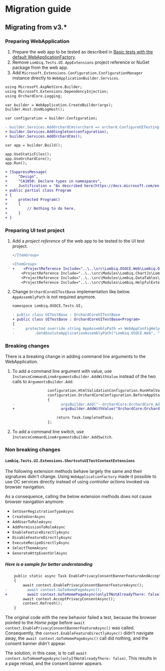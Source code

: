 # Migration guide

## Migrating from v3.*

### Preparing WebApplication

1. Prepare the web app to be tested as described in [Basic tests with the default WebApplicationFactory](https://docs.microsoft.com/en-us/aspnet/core/test/integration-tests?source=recommendations&view=aspnetcore-6.0#basic-tests-with-the-default-webapplicationfactory).
2. Remove `Lombiq.Tests.UI.AppExtensions` project reference or NuGet package from the web app.
3. Add `Microsoft.Extensions.Configuration.ConfigurationManager` instance directly to `WebApplicationBuilder.Services`.

```diff
using Microsoft.AspNetCore.Builder;
using Microsoft.Extensions.DependencyInjection;
using OrchardCore.Logging;

var builder = WebApplication.CreateBuilder(args);
builder.Host.UseNLogHost();

var configuration = builder.Configuration;

- builder.Services.AddOrchardCms(orchard => orchard.ConfigureUITesting(configuration, enableShortcutsDuringUITesting: true));
+ builder.Services.AddSingleton(configuration);
+ builder.Services.AddOrchardCms();

var app = builder.Build();

app.UseStaticFiles();
app.UseOrchardCore();
app.Run();

+ [SuppressMessage(
+     "Design",
+     "CA1050: Declare types in namespaces",
+     Justification = "As described here(https://docs.microsoft.com/en-us/aspnet/core/test/integration-tests?view=aspnetcore-6.0).")]
+ public partial class Program
+ {
+     protected Program()
+     {
+         // Nothing to do here.
+     }
+ }
```

### Preparing UI test project

1. Add a _project reference_ of the web app to be tested to the UI test project.

    ```diff
    </ItemGroup>

    <ItemGroup>
    +    <ProjectReference Include="..\..\src\Lombiq.OSOCE.Web\Lombiq.OSOCE.Web.csproj" />
        <ProjectReference Include="..\..\src\Modules\Lombiq.ChartJs\Lombiq.ChartJs.Tests.UI\Lombiq.ChartJs.Tests.UI.csproj" />
        <ProjectReference Include="..\..\src\Modules\Lombiq.DataTables\Lombiq.DataTables\Tests\Lombiq.DataTables.Tests.UI\Lombiq.DataTables.Tests.UI.csproj" />
        <ProjectReference Include="..\..\src\Modules\Lombiq.HelpfulExtensions\Lombiq.HelpfulExtensions.Tests.UI\Lombiq.HelpfulExtensions.Tests.UI.csproj" />
    ```

1. Change `OrchardCoreUITestBase` implementation like below. `AppAssemblyPath` is not required anymore.

    ```diff
    namespace Lombiq.OSOCE.Tests.UI;

    - public class UITestBase : OrchardCoreUITestBase
    + public class UITestBase : OrchardCoreUITestBase<Program>
    {
    -     protected override string AppAssemblyPath => WebAppConfigHelper
    -         .GetAbsoluteApplicationAssemblyPath("Lombiq.OSOCE.Web", "net6.0");
    ```

### Breaking changes

There is a breaking change in adding command line arguments to the WebApplication.

1. To add a command line argument with value, use `InstanceCommandLineArgumentsBuilder.AddWithValue` instead of the two calls to `ArgumentsBuilder.Add`:

    ```diff
                    configuration.HtmlValidationConfiguration.RunHtmlValidationAssertionOnAllPageChanges = false;
                    configuration.OrchardCoreConfiguration.BeforeAppStart += (_, argsBuilder) =>
                    {
    -                     argsBuilder.Add("--OrchardCore:OrchardCore_Admin:AdminUrlPrefix").Add("custom-admin");
    +                     argsBuilder.AddWithValue("OrchardCore:OrchardCore_Admin:AdminUrlPrefix", "custom-admin");

                        return Task.CompletedTask;
                    };
    ```

1. To add a command line switch, use `InstanceCommandLineArgumentsBuilder.AddSwitch`.

### Non breaking changes

#### `Lombiq.Tests.UI.Extensions.ShortcutsUITestContextExtensions`

The following extension methods behave largely the same and their signatures didn't change. Using `WebApplicationFactory` made it possible to use OC services directly instead of using _controller actions_ invoked via browser navigation.

As a consequence, calling the below extension methods does not cause browser navigation anymore:

- `SetUserRegistrationTypeAsync`
- `CreateUserAsync`
- `AddUserToRoleAsync`
- `AddPermissionToRoleAsync`
- `EnableFeatureDirectlyAsync`
- `DisableFeatureDirectlyAsync`
- `ExecuteRecipeDirectlyAsync`
- `SelectThemeAsync`
- `GenerateHttpEventUrlAsync`

##### Here is a sample for better understanding

```diff
    public static async Task EnablePrivacyConsentBannerFeatureAndAcceptPrivacyConsentAsync(this UITestContext context)
    {
        await context.EnablePrivacyConsentBannerFeatureAsync();
-         await context.GoToHomePageAsync();
+         await context.GoToHomePageAsync(onlyIfNotAlreadyThere: false);
        await context.AcceptPrivacyConsentAsync();
        context.Refresh();
    }
```

The original code with the new behavior failed a test, because the browser pointed to the _Home page_ before `await context.EnablePrivacyConsentBannerFeatureAsync()` was called. Consequently, the `context.EnableFeatureDirectlyAsync()` didn't navigate away, the `await context.GoToHomePageAsync()` call did nothing, and the consent banner didn't appear.

The solution, in this case, is to call `await context.GoToHomePageAsync(onlyIfNotAlreadyThere: false)`. This results in a page reload, and the consent banner appears.
